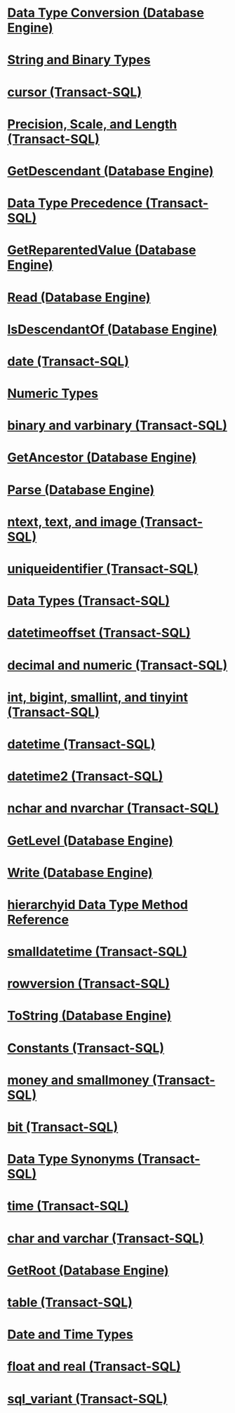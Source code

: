 # [Data Type Conversion (Database Engine)](data-type-conversion-database-engine.md)
# [String and Binary Types](string-and-binary-types.md)
# [cursor (Transact-SQL)](cursor-transact-sql.md)
# [Precision, Scale, and Length (Transact-SQL)](precision-scale-and-length-transact-sql.md)
# [GetDescendant (Database Engine)](getdescendant-database-engine.md)
# [Data Type Precedence (Transact-SQL)](data-type-precedence-transact-sql.md)
# [GetReparentedValue (Database Engine)](getreparentedvalue-database-engine.md)
# [Read (Database Engine)](read-database-engine.md)
# [IsDescendantOf (Database Engine)](isdescendantof-database-engine.md)
# [date (Transact-SQL)](date-transact-sql.md)
# [Numeric Types](numeric-types.md)
# [binary and varbinary (Transact-SQL)](binary-and-varbinary-transact-sql.md)
# [GetAncestor (Database Engine)](getancestor-database-engine.md)
# [Parse (Database Engine)](parse-database-engine.md)
# [ntext, text, and image (Transact-SQL)](ntext-text-and-image-transact-sql.md)
# [uniqueidentifier (Transact-SQL)](uniqueidentifier-transact-sql.md)
# [Data Types (Transact-SQL)](data-types-transact-sql.md)
# [datetimeoffset (Transact-SQL)](datetimeoffset-transact-sql.md)
# [decimal and numeric (Transact-SQL)](decimal-and-numeric-transact-sql.md)
# [int, bigint, smallint, and tinyint (Transact-SQL)](int-bigint-smallint-and-tinyint-transact-sql.md)
# [datetime (Transact-SQL)](datetime-transact-sql.md)
# [datetime2 (Transact-SQL)](datetime2-transact-sql.md)
# [nchar and nvarchar (Transact-SQL)](nchar-and-nvarchar-transact-sql.md)
# [GetLevel (Database Engine)](getlevel-database-engine.md)
# [Write (Database Engine)](write-database-engine.md)
# [hierarchyid Data Type Method Reference](hierarchyid-data-type-method-reference.md)
# [smalldatetime (Transact-SQL)](smalldatetime-transact-sql.md)
# [rowversion (Transact-SQL)](rowversion-transact-sql.md)
# [ToString (Database Engine)](tostring-database-engine.md)
# [Constants (Transact-SQL)](constants-transact-sql.md)
# [money and smallmoney (Transact-SQL)](money-and-smallmoney-transact-sql.md)
# [bit (Transact-SQL)](bit-transact-sql.md)
# [Data Type Synonyms (Transact-SQL)](data-type-synonyms-transact-sql.md)
# [time (Transact-SQL)](time-transact-sql.md)
# [char and varchar (Transact-SQL)](char-and-varchar-transact-sql.md)
# [GetRoot (Database Engine)](getroot-database-engine.md)
# [table (Transact-SQL)](table-transact-sql.md)
# [Date and Time Types](date-and-time-types.md)
# [float and real (Transact-SQL)](float-and-real-transact-sql.md)
# [sql_variant (Transact-SQL)](sql-variant-transact-sql.md)
